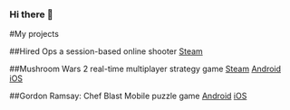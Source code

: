 ### Hi there 👋

#My projects

##Hired Ops
a session-based online shooter
[Steam](https://store.steampowered.com/app/374280/Hired_Ops/)

##Mushroom Wars 2
real-time multiplayer strategy game
[Steam](https://store.steampowered.com/app/457730/Mushroom_Wars_2/)
[Android](https://play.google.com/store/apps/details?id=com.zillionwhales.mushroomwars2&hl=en&gl=US)
[iOS](https://apps.apple.com/us/app/mushroom-wars-2-rts-strategy/id1141358828)

##Gordon Ramsay: Chef Blast
Mobile puzzle game
[Android](https://play.google.com/store/apps/details?id=com.outplayentertainment.chefblast&hl=en&gl=US)
[iOS](https://apps.apple.com/be/app/gordon-ramsay-chef-blast/id1515755905)

<!--
**kirill-vorotov/kirill-vorotov** is a ✨ _special_ ✨ repository because its `README.md` (this file) appears on your GitHub profile.

Here are some ideas to get you started:

- 🔭 I’m currently working on ...
- 🌱 I’m currently learning ...
- 👯 I’m looking to collaborate on ...
- 🤔 I’m looking for help with ...
- 💬 Ask me about ...
- 📫 How to reach me: ...
- 😄 Pronouns: ...
- ⚡ Fun fact: ...
-->
